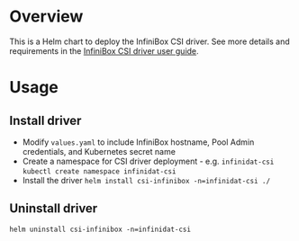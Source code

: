 # Overview
This is a Helm chart to deploy the InfiniBox CSI driver. See more details and requirements in the [InfiniBox CSI driver user guide](https://support.infinidat.com/hc/en-us/articles/360008917097-InfiniBox-CSI-Driver-for-Kubernetes-User-Guide).

# Usage
## Install driver
 - Modify `values.yaml` to include InfiniBox hostname, Pool Admin credentials, and Kubernetes secret name
 - Create a namespace for CSI driver deployment - e.g. `infinidat-csi`
   `kubectl create namespace infinidat-csi`
 - Install the driver
   `helm install csi-infinibox -n=infinidat-csi ./`

## Uninstall driver
   `helm uninstall csi-infinibox -n=infinidat-csi`
